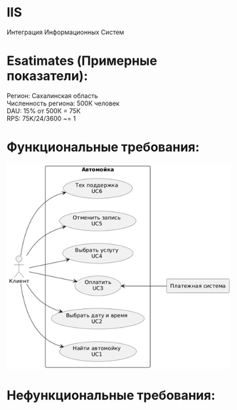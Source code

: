 # IIS
Интеграция Информационных Систем <br>

# Esatimates (Примерные показатели):
  Регион: Сахалинская область <br>
  Численность региона: 500К человек <br>
  DAU: 15% от 500К = 75К <br>
  RPS: 75K/24/3600 ~= 1 

# Функциональные требования:
  ![User Case](https://github.com/Tissing/IIS/blob/main/UserCases.png)

# Нефункциональные требования:

